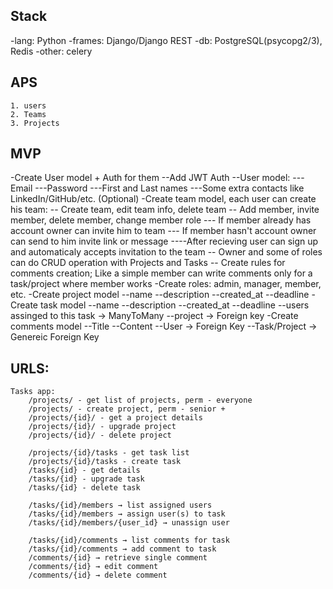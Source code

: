 ## Stack
-lang: Python
-frames: Django/Django REST
-db: PostgreSQL(psycopg2/3), Redis
-other: celery

## APS
    1. users
    2. Teams
    3. Projects

## MVP
-Create User model + Auth for them
    --Add JWT Auth
    --User model:
        ---Email
        ---Password
        ---First and Last names
        ---Some extra contacts like LinkedIn/GitHub/etc. (Optional)
-Create team model, each user can create his team:
    -- Create team, edit team info, delete team
    -- Add member, invite member, delete member, change member role
        --- If member already has account owner can invite him to team
        --- If member hasn't account owner can send to him invite link or message
            ----After recieving user can sign up and automaticaly accepts invitation to the team
    -- Owner and some of roles can do CRUD operation with Projects and Tasks
    -- Create rules for comments creation; Like a simple member can write comments only for a task/project where member works
-Create roles: admin, manager, member, etc.
-Create project model
    --name
    --description
    --created_at
    --deadline
-Create task model
    --name
    --description
    --created_at
    --deadline
    --users assinged to this task -> ManyToMany
    --project -> Foreign key
-Create comments model
    --Title
    --Content
    --User -> Foreign Key
    --Task/Project -> Genereic Foreign Key

## URLS:

    Tasks app:
        /projects/ - get list of projects, perm - everyone
        /projects/ - create project, perm - senior +
        /projects/{id}/ - get a project details
        /projects/{id}/ - upgrade project
        /projects/{id}/ - delete project
    
        /projects/{id}/tasks - get task list
        /projects/{id}/tasks - create task
        /tasks/{id} - get details
        /tasks/{id} - upgrade task
        /tasks/{id} - delete task 

        /tasks/{id}/members → list assigned users
        /tasks/{id}/members → assign user(s) to task
        /tasks/{id}/members/{user_id} → unassign user

        /tasks/{id}/comments → list comments for task
        /tasks/{id}/comments → add comment to task
        /comments/{id} → retrieve single comment
        /comments/{id} → edit comment
        /comments/{id} → delete comment